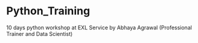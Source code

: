 # Python_Training
10 days python workshop at EXL Service by Abhaya Agrawal (Professional Trainer and Data Scientist)  

